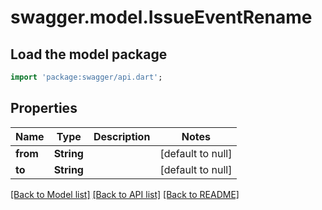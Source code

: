 # swagger.model.IssueEventRename

## Load the model package
```dart
import 'package:swagger/api.dart';
```

## Properties
Name | Type | Description | Notes
------------ | ------------- | ------------- | -------------
**from** | **String** |  | [default to null]
**to** | **String** |  | [default to null]

[[Back to Model list]](../README.md#documentation-for-models) [[Back to API list]](../README.md#documentation-for-api-endpoints) [[Back to README]](../README.md)

